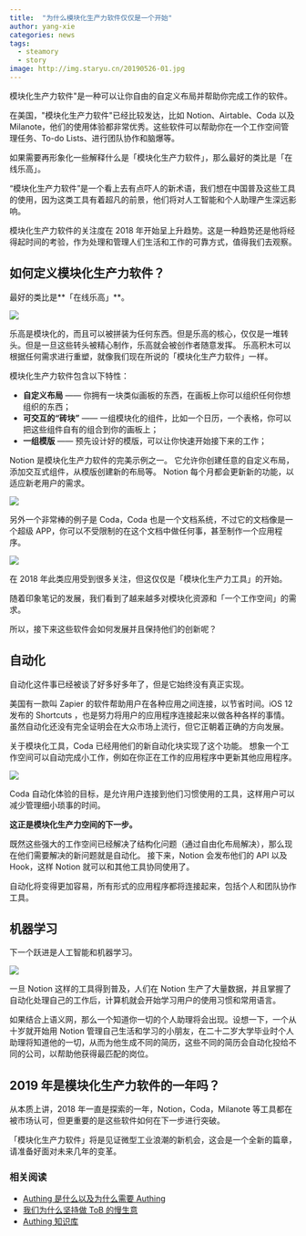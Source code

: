 ```yaml
---
title:  "为什么模块化生产力软件仅仅是一个开始"
author: yang-xie
categories: news
tags:
  - steamory
  - story
image: http://img.staryu.cn/20190526-01.jpg
---
```


模块化生产力软件"是一种可以让你自由的自定义布局并帮助你完成工作的软件。

在美国，"模块化生产力软件"已经比较发达，比如 Notion、Airtable、Coda 以及 Milanote，他们的使用体验都非常优秀。这些软件可以帮助你在一个工作空间管理任务、To-do Lists、进行团队协作和脑爆等。

如果需要再形象化一些解释什么是「模块化生产力软件」，那么最好的类比是「在线乐高」。

“模块化生产力软件”是一个看上去有点吓人的新术语，我们想在中国普及这些工具的使用，因为这类工具有着超凡的前景，他们将对人工智能和个人助理产生深远影响。

模块化生产力软件的关注度在 2018 年开始呈上升趋势。这是一种趋势还是他将经得起时间的考验，作为处理和管理人们生活和工作的可靠方式，值得我们去观察。

## 如何定义模块化生产力软件？

最好的类比是**「在线乐高」**。

![](http://img.staryu.cn/20190526-01.jpg)

乐高是模块化的，而且可以被拼装为任何东西。但是乐高的核心，仅仅是一堆转头。但是一旦这些转头被精心制作，乐高就会被创作者随意发挥。 乐高积木可以根据任何需求进行重塑，就像我们现在所说的「模块化生产力软件」一样。

模块化生产力软件包含以下特性：

- **自定义布局** —— 你拥有一块类似画板的东西，在画板上你可以组织任何你想组织的东西；
- **可交互的“砖块”** —— 一组模块化的组件，比如一个日历，一个表格，你可以把这些组件自有的组合到你的画板上；
- **一组模版** —— 预先设计好的模版，可以让你快速开始接下来的工作；

Notion 是模块化生产力软件的完美示例之一。 它允许你创建任意的自定义布局，添加交互式组件，从模版创建新的布局等。 Notion 每个月都会更新新的功能，以适应新老用户的需求。

![](http://img.staryu.cn/20190526-02.jpg)

另外一个非常棒的例子是 Coda，Coda 也是一个文档系统，不过它的文档像是一个超级 APP，你可以不受限制的在这个文档中做任何事，甚至制作一个应用程序。

![](http://img.staryu.cn/20190526-03.jpg)

在 2018 年此类应用受到很多关注，但这仅仅是「模块化生产力工具」的开始。

随着印象笔记的发展，我们看到了越来越多对模块化资源和「一个工作空间」的需求。

所以，接下来这些软件会如何发展并且保持他们的创新呢？

## 自动化

自动化这件事已经被谈了好多好多年了，但是它始终没有真正实现。

美国有一款叫 Zapier 的软件帮助用户在各种应用之间连接，以节省时间。iOS 12 发布的 Shortcuts ，也是努力将用户的应用程序连接起来以做各种各样的事情。 虽然自动化还没有完全证明会在大众市场上流行，但它正朝着正确的方向发展。

关于模块化工具，Coda 已经用他们的新自动化块实现了这个功能。 想象一个工作空间可以自动完成小工作，例如在你正在工作的应用程序中更新其他应用程序。

![](http://img.staryu.cn/20190526-04.jpg)

Coda 自动化体验的目标，是允许用户连接到他们习惯使用的工具，这样用户可以减少管理细小琐事的时间。

**这正是模块化生产力空间的下一步。**

既然这些强大的工作空间已经解决了结构化问题（通过自由化布局解决），那么现在他们需要解决的新问题就是自动化。 接下来，Notion 会发布他们的 API 以及 Hook，这样 Notion 就可以和其他工具协同使用了。

自动化将变得更加容易，所有形式的应用程序都将连接起来，包括个人和团队协作工具。

## 机器学习

下一个跃进是人工智能和机器学习。

![](http://img.staryu.cn/20190526-05.jpg)

一旦 Notion 这样的工具得到普及，人们在 Notion 生产了大量数据，并且掌握了自动化处理自己的工作后，计算机就会开始学习用户的使用习惯和常用语言。

如果结合上语义网，那么一个知道你一切的个人助理将会出现。设想一下，一个从十岁就开始用 Notion 管理自己生活和学习的小朋友，在二十二岁大学毕业时个人助理将知道他的一切，从而为他生成不同的简历，这些不同的简历会自动化投给不同的公司，以帮助他获得最匹配的岗位。

## 2019 年是模块化生产力软件的一年吗？

从本质上讲，2018 年一直是探索的一年，Notion，Coda，Milanote 等工具都在被市场认可，但更重要的是这些软件如何在下一步进行突破。

「模块化生产力软件」将是见证微型工业浪潮的新机会，这会是一个全新的篇章，请准备好面对未来几年的变革。

### **相关阅读**
* [Authing 是什么以及为什么需要 Authing](https://authing.cn/blog//Authing%E6%98%AF%E4%BB%80%E4%B9%88%E4%BB%A5%E5%8F%8A%E4%B8%BA%E4%BB%80%E4%B9%88%E9%9C%80%E8%A6%81Authing.html)
* [我们为什么坚持做 ToB 的慢生意](https://authing.cn/blog//我们为什么坚持做ToB的慢生意.html)
* [Authing 知识库](https://learn.authing.cn/authing/)
